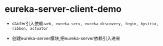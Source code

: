 # eureka-server-client-demo
* starter引入依赖:`web, eureka-serv, eureka-discovery, fegin, hystrix, ribbon, actuator`

* 创建eureka-server模块,把eureka-server依赖引入进来
